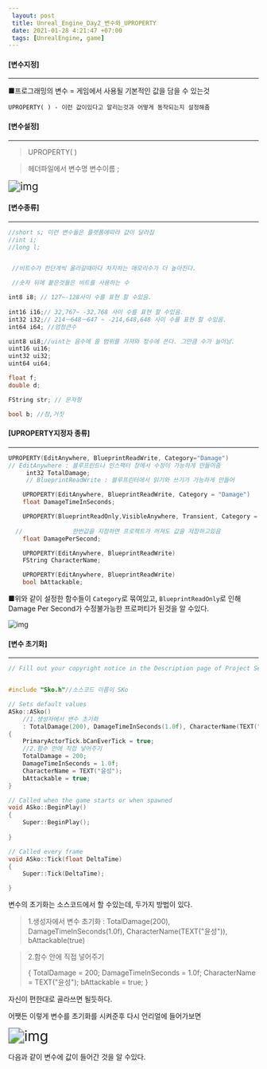 ```yaml
---
 layout: post
 title: Unreal_Engine_Day2_변수와_UPROPERTY
 date: 2021-01-28 4:21:47 +07:00
 tags: [UnrealEngine, game]
---
```


#### [변수지정]

----

■프로그래밍의 변수 = 게임에서 사용될 기본적인 값을 담을 수 있는것

    UPROPERTY( ) - 이런 값이있다고 알리는것과 어떻게 동작되는지 설정해줌


#### [변수설정]

----

> UPROPERTY( )

> 헤더파일에서 변수명 변수이름 ;

<img src="https://cdn.discordapp.com/attachments/804184517644386345/804251107580837888/unknown.png" alt="img" style="zoom:150%;" />

#### [변수종류]

----

```c++
//short s; 이런 변수들은 플렛폼에따라 값이 달라짐
//int i;
//long l;


 //비트수가 한단계씩 올라갈때마다 차지하는 매모리수가 더 높아진다.

 //숫자 뒤에 붙은것들은 비트를 사용하는 수

int8 i8; // 127~-128사이 수를 표현 할 수있음.
		 
int16 i16;// 32,767~ -32,768 사이 수를 표현 할 수있음.
int32 i32;// 214ㅡ648ㅡ647 ~ -214,648,648 사이 수를 표현 할 수있음.
int64 i64; //엄청큰수

uint8 ui8;//uint는 음수에 쓸 범위를 가져와 정수에 쓴다. 그만큼 수가 늘어남.
uint16 ui16;
uint32 ui32;
uint64 ui64;

float f;
double d;

FString str; // 문자형

bool b; //참,거짓
```


#### [UPROPERTY지정자 종류]

---

```c++
UPROPERTY(EditAnywhere, BlueprintReadWrite, Category="Damage")          
// EditAnywhere : 블루프린트나 인스팩터 창에서 수정이 가능하게 만들어줌
     int32 TotalDamage;													   
     // BlueprintReadWrite : 블루프린터에서 읽기와 쓰기가 가능하게 만들어                    //Category : 이것을 Damage라는 카테고리로 묶어서 보여주게 만들어줌

	UPROPERTY(EditAnywhere, BlueprintReadWrite, Category = "Damage")
	float DamageTimeInSeconds;

	UPROPERTY(BlueprintReadOnly,VisibleAnywhere, Transient, Category = "Damage") // BlueprintReadOnly : 블루프린트에서는 읽기만 가능하게 해줌
																			     // VisibleAnywhere : 프로퍼티 창에서 볼수만 있게해줌							         // Transient : 해당 프로퍼티가 휘발성이 아니게해줌 즉, 
  //              한번값을 지정하면 프로젝트가 꺼져도 값을 저장하고있음
	float DamagePerSecond;

	UPROPERTY(EditAnywhere, BlueprintReadWrite)
	FString CharacterName;

	UPROPERTY(EditAnywhere, BlueprintReadWrite)
	bool bAttackable;
```



■위와 같이 설정한 함수들이 `Category`로 묶여있고,  `BlueprintReadOnly`로 인해 Damage Per Second가  수정불가능한 프로퍼티가 된것을 알 수있다.

![img](https://cdn.discordapp.com/attachments/804184517644386345/804286187560108032/unknown.png)



#### [변수 초기화]

---

```c++
// Fill out your copyright notice in the Description page of Project Settings.


#include "Sko.h"//소스코드 이름이 SKo

// Sets default values
ASko::ASko() 
	//1.생성자에서 변수 초기화
	: TotalDamage(200), DamageTimeInSeconds(1.0f), CharacterName(TEXT("윤성")), bAttackable(true)
{
	PrimaryActorTick.bCanEverTick = true;
	//2.함수 안에 직접 넣어주기
	TotalDamage = 200;
	DamageTimeInSeconds = 1.0f; 
	CharacterName = TEXT("윤성");
	bAttackable = true;
}

// Called when the game starts or when spawned
void ASko::BeginPlay()
{
	Super::BeginPlay();
	
}

// Called every frame
void ASko::Tick(float DeltaTime)
{
	Super::Tick(DeltaTime);

}

```

변수의 초기화는 소스코드에서 할 수있는데, 두가지 방법이 있다. 

> 1.생성자에서 변수 초기화
> : TotalDamage(200), DamageTimeInSeconds(1.0f), CharacterName(TEXT("윤성")), bAttackable(true)

>2.함수 안에 직접 넣어주기
>
>{	TotalDamage = 200;
>	DamageTimeInSeconds = 1.0f; 
>	CharacterName = TEXT("윤성");
>	bAttackable = true; }

자신이 편한대로 골라쓰면 될듯하다.

어쨋든 이렇게 변수를 초기화를 시켜준후 다시 언리얼에 들어가보면

<img src="https://cdn.discordapp.com/attachments/804184517644386345/804284104240922654/unknown.png" alt="img" style="zoom:200%;" />

다음과 같이 변수에 값이 들어간 것을 알 수있다.